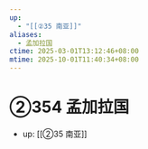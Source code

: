 ```yaml
---
up:
  - "[[②35 南亚]]"
aliases:
  - 孟加拉国
ctime: 2025-03-01T13:12:46+08:00
mtime: 2025-10-01T11:40:34+08:00
---
```


# ②354 孟加拉国

- up: [[②35 南亚]]
